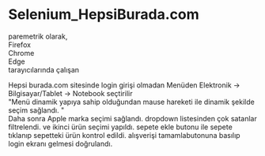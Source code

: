 # Selenium_HepsiBurada.com

paremetrik olarak,   
Firefox    
Chrome   
Edge   
tarayıcılarında çalışan   

Hepsi burada.com sitesinde login girişi olmadan
Menüden Elektronik → Bilgisayar/Tablet → Notebook seçtirilir     
"Menü dinamik yapıya sahip olduğundan mause hareketi ile dinamik şekilde seçim sağlandı.  "    
Daha sonra Apple marka seçimi sağlandı.
dropdown listesinden çok satanlar filtrelendi. ve ikinci ürün seçimi yapıldı.
sepete ekle butonu ile sepete tıklanıp sepetteki ürün kontrol edildi.
alışverişi tamamlabutonuna basılıp login ekranı gelmesi doğrulandı.

